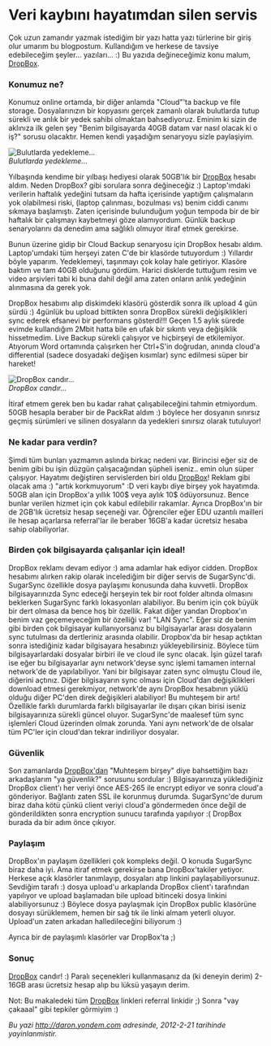 # Veri kaybını hayatımdan silen servis 

Çok uzun zamandır yazmak istediğim bir yazı hatta yazı türlerine bir
giriş olur umarım bu blogpostum. Kullandığım ve herkese de tavsiye
edebileceğim şeyler... yazıları... :) Bu yazıda değineceğimiz konu
malum, [DropBox](http://db.tt/Q8dcy7FE).

### Konumuz ne?  

Konumuz online ortamda, bir diğer anlamda "Cloud"'ta backup ve file
storage. Dosyalarınızın bir kopyasını gerçek zamanlı olarak bulutlarda
tutup sürekli ve anlık bir yedek sahibi olmaktan bahsediyoruz. Eminim ki
sizin de aklınıza ilk gelen şey "Benim bilgisayarda 40GB datam var nasıl
olacak ki o iş?" sorusu olacaktır. Hemen kendi yaşadığım senaryoyu sizle
paylaşiyim.

![Bulutlarda
yedekleme...](media/Veri_kaybini_hayatimdan_silen_servis_DropBox/dropbox2.jpg)\
*Bulutlarda yedekleme...*

Yılbaşında kendime bir yılbaşı hediyesi olarak 50GB'lık bir
[DropBox](http://db.tt/Q8dcy7FE) hesabı aldım. Neden DropBox? gibi
sorulara sonra değineceğiz :) Laptop'ımdaki verilerin haftalık yedeğini
tutsam da hafta içerisinde yaptığım çalışmaların yok olabilmesi riski,
(laptop çalınması, bozulması vs) benim ciddi canımı sıkmaya başlamıştı.
Zaten içerisinde bulunduğum yoğun tempoda bir de bir haftalık bir
çalışmayı kaybetmeyi göze alamıyordum. Günlük backup senaryolarını da
denedim ama sağlıklı olmuyor itiraf etmek gerekirse.

Bunun üzerine gidip bir Cloud Backup senaryosu için DropBox hesabı
aldım. Laptop'umdaki tüm herşeyi zaten C'de bir klasörde tutuyordum :)
Yıllardır böyle yaparım. Yedeklemeyi, taşınmayı çok kolay hale
getiriyor. Klasöre baktım ve tam 40GB olduğunu gördüm. Harici disklerde
tuttuğum resim ve video arşivleri tabi ki buna dahil değil ama zaten
onların anlık yedeğinin alınmasına da gerek yok.

DropBox hesabımı alıp diskimdeki klasörü gösterdik sonra ilk upload 4
gün sürdü :) 4günlük bu upload bittikten sonra DropBox sürekli
değişiklikleri sync ederek efsanevi bir performans gösterdi!!! Geçen 1.5
aylık sürede evimde kullandığım 2Mbit hatta bile en ufak bir sıkıntı
veya değişiklik hissetmedim. Live Backup sürekli çalışıyor ve hiçbirşeyi
de etkilemiyor. Atıyorum Word ortamında çalışırken her Ctrl+S'in
doğrudan, anında cloud'a differential (sadece dosyadaki değişen
kısımlar) sync edilmesi süper bir hareket!

![DropBox
candır...](media/Veri_kaybini_hayatimdan_silen_servis_DropBox/dropbox.jpg)\
*DropBox candır...*

İtiraf etmem gerek ben bu kadar rahat çalışabileceğini tahmin
etmiyordum. 50GB hesapla beraber bir de PackRat aldım :) böylece her
dosyanın sınırsız geçmiş sürümleri ve silinen dosyaların da yedekleri
sınırsız olarak tutuluyor!

### Ne kadar para verdin?  

Şimdi tüm bunları yazmamın aslında birkaç nedeni var. Birincisi eğer siz
de benim gibi bu işin düzgün çalışacağından şüpheli iseniz.. emin olun
süper çalışıyor. Hayatımı değiştiren servislerden biri oldu
[DropBox](http://db.tt/Q8dcy7FE)! Reklam gibi olacak ama :) "artık
korkmuyorum" :D veri kaybı diye birşey yok hayatımda. 50GB alan için
DropBox'a yıllık 100\$ veya aylık 10\$ ödüyorsunuz. Bence bunlar verilen
hizmet için çok kabul edilebilir rakamlar. Ayrıca DropBox'ın bir de
2GB'lık ücretsiz hesap seçeneği var. Öğrenciler eğer EDU uzantılı
mailleri ile hesap açarlarsa referral'lar ile beraber 16GB'a kadar
ücretsiz hesaba sahip olabiliyorlar.

### Birden çok bilgisayarda çalışanlar için ideal!  

DropBox reklamı devam ediyor :) ama adamlar hak ediyor cidden. DropBox
hesabımı alırken rakip olarak incelediğim bir diğer servis de
SugarSync'di. SugarSync özellikle dosya paylaşımı konusunda daha
kuvvetli. DropBox bilgisayarınızda Sync edeceği herşeyin tek bir root
folder altında olmasını beklerken SugarSync farklı lokasyonları
alabiliyor. Bu benim için çok büyük bir dert olmasa da bence hoş bir
özellik. Fakat diğer yandan Dropbox'ın benim vaz geçemeyeceğim bir
özelliği var! "LAN Sync". Eğer siz de benim gibi birden çok bilgisayar
kullanıyorsanız bu bilgisayarlar arası dosyaların sync tutulması da
dertleriniz arasında olabilir. Dropbox'da bir hesap açtıktan sonra
istediğiniz kadar bilgisayara hesabınızı yükleyebilirsiniz. Böylece tüm
bilgisayarlardaki dosyalar birbiri ile ve cloud ile sync olacak. İşin
güzel tarafı ise eğer bu bilgisayarlar aynı network'deyse sync işlemi
tamamen internal network'de de yapılabiliyor. Yani bir bilgisayar zaten
sync olmuştu Cloud ile, diğerini açtınız. Diğer bilgisayarın sync olması
için Cloud'dan değişiklikleri download etmesi gerekmiyor, network'de
aynı DropBox hesabının yüklü olduğu diğer PC'den direk değişikleri
alabiliyor! Bu muhteşem bir artı! Özellikle farklı durumlarda farklı
bilgisayarlar ile dışarı çıkan birisi iseniz bilgisayarınıza sürekli
güncel oluyor. SugarSync'de maalesef tüm sync işlemleri Cloud üzerinden
olmak zorunda. Yani aynı network'de de olsalar tüm PC'ler için cloud'dan
tekrar indiriliyor dosyalar.

### Güvenlik  

Son zamanlarda [DropBox'dan](http://db.tt/Q8dcy7FE) "Muhteşem birşey"
diye bahsettiğim bazı arkadaşlarım "ya güvenlik?" sorusunu sordular :)
Bilgisayarınıza yüklediğiniz DropBox client'ı her veriyi önce AES-265
ile encrypt ediyor ve sonra cloud'a gönderiyor. Bağlantı zaten SSL ile
korunmuş durumda. SugarSync'de durum biraz daha kötü çünkü client veriyi
cloud'a göndermeden önce değil de gönderildikten sonra encryption sunucu
tarafında yapılıyor :( DropBox burada da bir adım önce çıkıyor.

### Paylaşım  

DropBox'ın paylaşım özellikleri çok kompleks değil. O konuda SugarSync
biraz daha iyi. Ama itiraf etmek gerekirse bana DropBox'takiler yetiyor.
Herkese açık klasörler tanımlayıp, dosyaları atıp linkini
paylaşabiliyorsunuz. Sevdiğim tarafı :) dosya upload'u arkaplanda
DropBox client'ı tarafından yapılıyor ve upload başlamadan bile upload
bitinceki dosya linkini alabiliyorsunuz :) Böylece dosya paylaşmak için
DropBox public klasörüne dosyayı sürüklemem, hemen bir sağ tık ile linki
almam yeterli oluyor. Upload'un zaten arkadan halledileceğini biliyorum
:)

Ayrıca bir de paylaşımlı klasörler var DropBox'ta ;)

### Sonuç  

[DropBox](http://db.tt/Q8dcy7FE) candır! :) Paralı seçenekleri
kullanmasanız da (ki deneyin derim) 2-16GB arası ücretsiz hesap alıp bu
lüksü yaşayın derim.

Not: Bu makaledeki tüm [DropBox](http://db.tt/Q8dcy7FE) linkleri
referral linkidir ;) Sonra "vay çakaaal" gibi tepkiler görmiyim :)


*Bu yazi http://daron.yondem.com adresinde, 2012-2-21 tarihinde yayinlanmistir.*